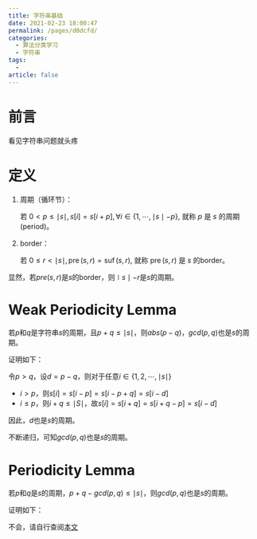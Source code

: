 ```yaml
---
title: 字符串基础
date: 2021-02-23 18:00:47
permalink: /pages/d0dcfd/
categories: 
  - 算法分类学习
  - 字符串
tags: 
  - 
article: false
---
```



# 前言

看见字符串问题就头疼



# 定义

1.  周期（循环节）：

    若 $0<p \leq\mid s\mid , s[i]=s[i+p], \forall i \in\{1, \cdots,\mid s\mid-p\},$ 就称 $p$ 是 $s$ 的周期 (period)。

2.  border：

    若 $0 \leq r<\mid s\mid, \operatorname{pre}(s, r)=\operatorname{suf}(s, r),$ 就称 $\operatorname{pre}(s, r)$ 是 $s$ 的border。

显然，若$pre(s,r)$是$s$的border，则$\mid s\mid - r$是$s$的周期。



# Weak Periodicity Lemma

若$p$和$q$是字符串$s$的周期，且$p+q\le \mid s\mid$，则$abs(p-q)$，$gcd(p,q)$也是$s$的周期。

证明如下：

令$p>q$，设$d=p-q$，则对于任意$i\in\{1,2,\cdots,\mid s\mid\}$

-   $i>p$，则$s[i]=s[i-p]=s[i-p+q]=s[i-d]$
-   $i\le p$，则$i+q\le\mid S\mid$，故$s[i]=s[i+q]=s[i+q-p]=s[i-d]$

因此，$d$也是$s$的周期。

不断递归，可知$gcd(p,q)$也是$s$的周期。



# Periodicity Lemma

若$p$和$q$是$s$的周期，$p+q-gcd(p,q)\le\mid s\mid$，则$gcd(p,q)$也是$s$的周期。

证明如下：

不会，请自行查阅[本文](https://zhuanlan.zhihu.com/p/85169630)

